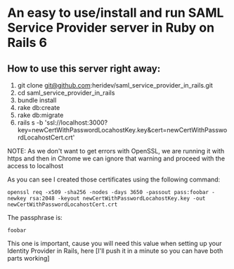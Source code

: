 # An easy to use/install and run SAML Service Provider server in Ruby on Rails 6

## How to use this server right away:
1. git clone git@github.com:heridev/saml_service_provider_in_rails.git
2. cd saml_service_provider_in_rails
3. bundle install
4. rake db:create
5. rake db:migrate
6. rails s -b 'ssl://localhost:3000?key=newCertWithPasswordLocahostKey.key&cert=newCertWithPasswordLocahostCert.crt'

NOTE: As we don't want to get errors with OpenSSL, we are running it with https and then in Chrome we can ignore that warning and proceed with the access to localhost

As you can see I created those certificates using the following command:
```
openssl req -x509 -sha256 -nodes -days 3650 -passout pass:foobar -newkey rsa:2048 -keyout newCertWithPasswordLocahostKey.key -out newCertWithPasswordLocahostCert.crt
```

The passphrase is:
```
foobar
```

This one is important, cause you will need this value when setting up your Identity Provider in Rails, here
[I'll push it in a minute so you can have both parts working]

